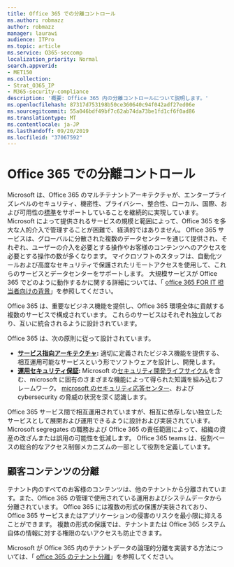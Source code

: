 ```yaml
---
title: Office 365 での分離コントロール
ms.author: robmazz
author: robmazz
manager: laurawi
audience: ITPro
ms.topic: article
ms.service: O365-seccomp
localization_priority: Normal
search.appverid:
- MET150
ms.collection:
- Strat_O365_IP
- M365-security-compliance
description: '概要: Office 365 内の分離コントロールについて説明します。'
ms.openlocfilehash: 87317d753198b50ce360640c94f042adf27ed06e
ms.sourcegitcommit: 55a046bdf49bf7c62ab74da73be1fd1cf6f0ad86
ms.translationtype: MT
ms.contentlocale: ja-JP
ms.lasthandoff: 09/20/2019
ms.locfileid: "37067592"
---
```

# <a name="office-365-isolation-controls"></a>Office 365 での分離コントロール 

Microsoft は、Office 365 のマルチテナントアーキテクチャが、エンタープライズレベルのセキュリティ、機密性、プライバシー、整合性、ローカル、国際、および可用性の[標準](https://www.microsoft.com/TrustCenter/Compliance?service=Office#Icons)をサポートしていることを継続的に実現しています。 Microsoft によって提供されるサービスの規模と範囲によって、Office 365 を多大な人的介入で管理することが困難で、経済的ではありません。 Office 365 サービスは、グローバルに分散された複数のデータセンターを通じて提供され、それぞれ、ユーザーの介入を必要とする操作やお客様のコンテンツへのアクセスを必要とする操作の数が多くなります。 マイクロソフトのスタッフは、自動化ツールおよび高度なセキュリティで保護されたリモートアクセスを使用して、これらのサービスとデータセンターをサポートします。 大規模サービスが Office 365 でどのように動作するかに関する詳細については、「 [office 365 FOR IT 担当者向けの背景](https://channel9.msdn.com/Events/SharePoint-Conference/2014/SPC202)」を参照してください。

Office 365 は、重要なビジネス機能を提供し、Office 365 環境全体に貢献する複数のサービスで構成されています。 これらのサービスはそれぞれ独立しており、互いに統合されるように設計されています。

Office 365 は、次の原則に従って設計されています。

 - **[サービス指向アーキテクチャ](https://msdn.microsoft.com/library/aa480021.aspx):** 適切に定義されたビジネス機能を提供する、相互運用可能なサービスという形でソフトウェアを設計し、開発します。
 - **[運用セキュリティ保証](http://www.microsoft.com/download/details.aspx?id=40872):** Microsoft の[セキュリティ開発ライフサイクル](https://www.microsoft.com/sdl/default.aspx)を含む、microsoft に固有のさまざまな機能によって得られた知識を組み込むフレームワーク。 [microsoft のセキュリティ応答センター](https://technet.microsoft.com/library/dn440717.aspx)、および cybersecurity の脅威の状況を深く認識します。

Office 365 サービス間で相互運用されていますが、相互に依存しない独立したサービスとして展開および運用できるように設計および実装されています。 Microsoft segregates の職務および Office 365 の責任範囲によって、組織の資産の改ざんまたは誤用の可能性を低減します。 Office 365 teams は、役割ベースの総合的なアクセス制御メカニズムの一部として役割を定義しています。

## <a name="customer-content-isolation"></a>顧客コンテンツの分離

テナント内のすべてのお客様のコンテンツは、他のテナントから分離されています。また、Office 365 の管理で使用されている運用およびシステムデータから分離されています。 Office 365 には複数の形式の保護が実装されており、Office 365 サービスまたはアプリケーションの侵害のリスクを最小限に抑えることができます。 複数の形式の保護では、テナントまたは Office 365 システム自体の情報に対する権限のないアクセスも防止できます。

Microsoft が Office 365 内のテナントデータの論理的分離を実装する方法については、「 [office 365 のテナント分離](office-365-tenant-isolation-overview.md)」を参照してください。
